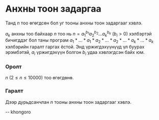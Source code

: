 Анхны тоон задаргаа
===================
Танд $n$ тоо өгөгдсөн бол уг тооны анхны тоон задаргааг хэвлэ.

$a_k$ анхны тоо байхаар $n$ тоо нь $n = a_1^{b_1} a_2^{b_2} ... a_k^{b_k}$
($b_i > 0$) хэлбэртэй бичигддэг бол таны програм
$a_1*...*a_1*a_2*...*a_2*...*a_k*...*a_k$ хэлбэрийн гаралт гаргах ёстой. Энд
үржигдэхүүнүүд үл буурах эрэмбэтэй, $a_i$ үржигдэхүүн болгон $b_i$ удаа
хэвлэгдсэн байх юм.


### Оролт
$n$ ($2 ≤ n ≤ 10000$) тоо өгөгдөнө.


### Гаралт
Дээр дурьдсанчлан $n$ тооны анхны тоон задаргааг хэвлэ.

-- khongoro
